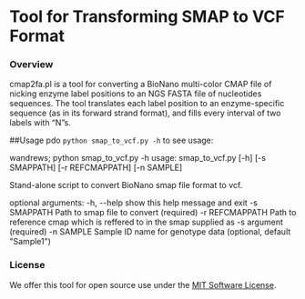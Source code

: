 # Tool for Transforming SMAP to VCF Format

### Overview 
cmap2fa.pl is a tool for converting a BioNano multi-color CMAP file of nicking enzyme label positions to an NGS FASTA file of nucleotides sequences. The tool translates each label position to an enzyme-specific sequence (as in its forward strand format), and fills every interval of two labels with “N”s.   

##Usage
pdo `python smap_to_vcf.py -h` to see usage:

wandrews; python smap_to_vcf.py -h
usage: smap_to_vcf.py [-h] [-s SMAPPATH] [-r REFCMAPPATH] [-n SAMPLE]

Stand-alone script to convert BioNano smap file format to vcf.

optional arguments:
  -h, --help      show this help message and exit
  -s SMAPPATH     Path to smap file to convert (required)
  -r REFCMAPPATH  Path to reference cmap which is reffered to in the smap
                  supplied as -s argument (required)
  -n SAMPLE       Sample ID name for genotype data (optional, default "Sample1")

### License
We offer this tool for open source use under the [MIT Software License](https://opensource.org/licenses/MIT). 

